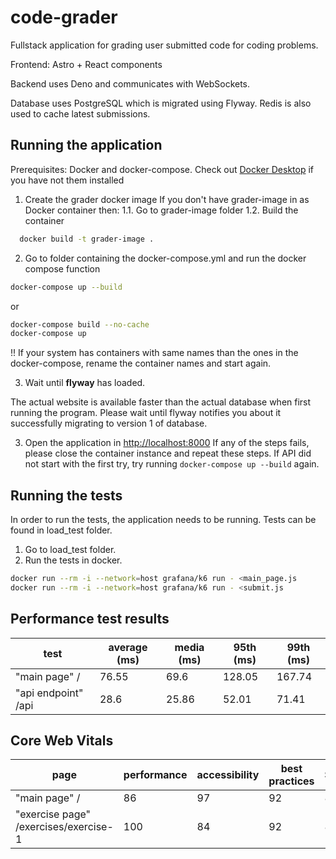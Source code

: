 # code-grader

Fullstack application for grading user submitted code for coding problems.

Frontend: Astro + React components

Backend uses Deno and communicates with WebSockets.

Database uses PostgreSQL which is migrated using Flyway. Redis is also used to cache latest submissions.

## Running the application

Prerequisites: Docker and docker-compose. Check out
[Docker Desktop](https://www.docker.com/products/docker-desktop/) if you have
not them installed

1. Create the grader docker image
  If you don't have grader-image in as Docker container then:
  1.1. Go to grader-image folder
  1.2. Build the container

```bash
  docker build -t grader-image .
```

2. Go to folder containing the docker-compose.yml and run the docker compose
   function

```bash
docker-compose up --build
```

or

```bash
docker-compose build --no-cache
docker-compose up
```

!! If your system has containers with same names than the ones in the
docker-compose, rename the container names and start again.

3. Wait until **flyway** has loaded.

The actual website is available faster than the actual database when first
running the program. Please wait until flyway notifies you about it successfully
migrating to version 1 of database.

3. Open the application in [http://localhost:8000](http://localhost:8000) If any
   of the steps fails, please close the container instance and repeat these
   steps. If API did not start with the first try, try running
   `docker-compose up --build` again.

## Running the tests

In order to run the tests, the application needs to be running. Tests can be
found in load_test folder.

1. Go to load_test folder.
2. Run the tests in docker.

```bash
docker run --rm -i --network=host grafana/k6 run - <main_page.js
docker run --rm -i --network=host grafana/k6 run - <submit.js
```

## Performance test results

| test                | average (ms) | media (ms) | 95th (ms) | 99th (ms) |
| ------------------- | ------------ | ---------- | --------- | --------- |
| "main page" /       | 76.55        | 69.6       | 128.05    | 167.74    |
| "api endpoint" /api | 28.6         | 25.86      | 52.01     | 71.41     |

## Core Web Vitals

| page                                  | performance | accessibility | best practices | SEO | PWA |
| ------------------------------------- | ----------- | ------------- | -------------- | --- | --- |
| "main page" /                         | 86          | 97            | 92             | 89  | -   |
| "exercise page" /exercises/exercise-1 | 100         | 84            | 92             | 89  | -   |
